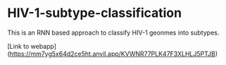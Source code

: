 # HIV-1-subtype-classification
This is an RNN based approach to classify HIV-1 geonmes into subtypes. 

[Link to webapp] (https://mm7yg5x64d2ce5ht.anvil.app/KVWNR77PLK47F3XLHLJ5PTJB)
